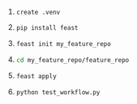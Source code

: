 1. `create .venv`
   
2. 
    ```bash
    pip install feast
    ```
3.  
    ```bash
    feast init my_feature_repo
    ```
4.  
    ```bash
    cd my_feature_repo/feature_repo
    ```
5.  
    ```bash
    feast apply
    ```
6.  
    ```bash
    python test_workflow.py
    ```
